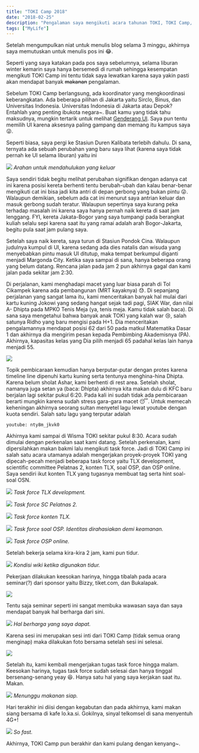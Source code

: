 ```yaml
---
title: "TOKI Camp 2018"
date: "2018-02-25"
description: "Pengalaman saya mengikuti acara tahunan TOKI, TOKI Camp, yang diadakan di Wisma TOKI pada 2-4 Februari 2018."
tags: ["MyLife"]
---
```


Setelah mengumpulkan niat untuk menulis blog selama 3 minggu, akhirnya saya memutuskan untuk menulis pos ini :joy:.

Seperti yang saya katakan pada pos saya sebelumnya, selama liburan winter kemarin saya hanya bersemedi di rumah sehingga kesempatan mengikuti TOKI Camp ini tentu tidak saya lewatkan karena saya yakin pasti akan mendapat banyak ~~makanan~~ pengalaman.

Sebelum TOKI Camp berlangsung, ada koordinator yang mengkoordinasi keberangkatan. Ada beberapa pilihan di Jakarta yaitu Sirclo, Binus, dan Universitas Indonesia. Universitas Indonesia di Jakarta atau Depok? Entahlah yang penting ibukota negara~. Buat kamu yang tidak tahu maksudnya, mungkin tertarik untuk melihat [Genderang UI](http://www.sci.ui.ac.id/psaf/lagu-genderang-ui/). Saya pun tentu memilih UI karena aksesnya paling gampang dan memang itu kampus saya :stuck_out_tongue_winking_eye:.

Seperti biasa, saya pergi ke Stasiun Duren Kalibata terlebih dahulu. Di sana, ternyata ada sebuah perubahan yang baru saya lihat (karena saya tidak pernah ke UI selama liburan) yaitu ini

![](antri-stasiun.jpg)
*Arahan untuk mendahulukan yang keluar*

Saya sendiri tidak begitu melihat perubahan signifikan dengan adanya cat ini karena posisi kereta berhenti tentu berubah-ubah dan kalau benar-benar mengikuti cat ini bisa jadi kita antri di depan gerbong yang bukan pintu :stuck_out_tongue_winking_eye:. Walaupun demikian, sebelum ada cat ini menurut saya antrian keluar dan masuk gerbong sudah teratur. Walaupun sepertinya saya kurang peka terhadap masalah ini karena saya hanya pernah naik kereta di saat jam lenggang. FYI, kereta Jakata-Bogor yang saya tumpangi pada berangkat kuliah selalu sepi karena saat itu yang ramai adalah arah Bogor-Jakarta, begitu pula saat jam pulang saya.

Setelah saya naik kereta, saya turun di Stasiun Pondok Cina. Walaupun judulnya kumpul di UI, karena sedang ada dies natalis dan wisuda yang menyebabkan pintu masuk UI ditutup, maka tempat berkumpul diganti menjadi Margonda City. Ketika saya sampai di sana, hanya beberapa orang yang belum datang. Rencana jalan pada jam 2 pun akhirnya gagal dan kami jalan pada sekitar jam 2:30.

Di perjalanan, kami menghadapi macet yang luar biasa parah di Tol Cikampek karena ada pembangunan (MRT kayaknya) :sweat:. Di sepanjang perjalanan yang sangat lama itu, kami menceritakan banyak hal mulai dari kartu kuning Jokowi yang sedang hangat sejak tadi pagi, SIAK War, dan nilai A- Dhipta pada MPKO Tenis Meja (ya, tenis meja. Kamu tidak salah baca). Di sana saya mengetahui bahwa banyak anak TOKI yang kalah war :cry:, salah satunya Ridho yang baru mengisi pada H+1. Dia menceritakan pengalamannya mendapat posisi 62 dari 50 pada matkul Matematika Dasar 1 dan akhirnya dia mengirim pesan kepada Pembimbing Akademisnya (PA). Akhirnya, kapasitas kelas yang Dia pilih menjadi 65 padahal kelas lain hanya menjadi 55.

![](ridho.png)

Topik pembicaraan kemudian hanya berputar-putar dengan protes karena timeline line dipenuhi kartu kuning serta tentunya menghina-hina Dhipta. Karena belum sholat Ashar, kami berhenti di rest area. Setelah sholat, namanya juga setan ya (baca: Dhipta) akhirnya kita makan dulu di KFC baru berjalan lagi sekitar pukul 6:20. Pada kali ini sudah tidak ada pembicaraan berarti mungkin karena sudah stress gara-gara macet :sleeping:. Untuk memecah keheningan akhirnya seorang sultan menyetel lagu lewat youtube dengan kuota sendiri. Salah satu lagu yang terputar adalah

`youtube: nty8m_jkvk0`

Akhirnya kami sampai di Wisma TOKI sekitar pukul 8:30. Acara sudah dimulai dengan perkenalan saat kami datang. Setelah perkenalan, kami dipersilahkan makan bakmi lalu mengikuti task force. Jadi di TOKI Camp ini salah satu acara utamanya adalah mengerjakan proyek-proyek TOKI yang dipecah-pecah menjadi beberapa task force yaitu TLX development, scientific committee Pelatnas 2, konten TLX, soal OSP, dan OSP online. Saya sendiri ikut konten TLX yang tugasnya membuat tag serta hint soal-soal OSN.

![](tlx-dev.jpg)
*Task force TLX development.*

![](sc-p2.jpg)
*Task force SC Pelatnas 2.*

![](konten-tlx.jpg)
*Task force konten TLX.*

![](osp.png)
*Task force soal OSP. Identitas dirahasiakan demi keamanan.*

![](osp-online.jpg)
*Task force OSP online.*

Setelah bekerja selama kira-kira 2 jam, kami pun tidur.

![](tidur.jpg)
*Kondisi wiki ketika digunakan tidur.*

Pekerjaan dilakukan keesokan harinya, hingga tibalah pada acara seminar(?) dari sponsor yaitu Bizzy, tiket.com, dan Bukalapak. 

![](bizzy.jpg)

Tentu saja seminar seperti ini sangat membuka wawasan saya dan saya mendapat banyak hal berharga dari sini.

![](berharga.jpg)
*Hal berharga yang saya dapat.*

Karena sesi ini merupakan sesi inti dari TOKI Camp (tidak semua orang menginap) maka dilakukan foto bersama setelah sesi ini selesai.

![](foto-bersama.jpg)

Setelah itu, kami kembali mengerjakan tugas task force hingga malam. Keesokan harinya, tugas task force sudah selesai dan hanya tinggal bersenang-senang yeay :laughing:. Hanya satu hal yang saya kerjakan saat itu. Makan.

![](menunggu-makan.jpg)
*Menunggu makanan siap.*

Hari terakhir ini diisi dengan kegabutan dan pada akhirnya, kami makan siang bersama di kafe lo.ka.si. Gokilnya, sinyal telkomsel di sana menyentuh 4G+!

![](4gp.png)
*So fast.*

Akhirnya, TOKI Camp pun berakhir dan kami pulang dengan kenyang~.
